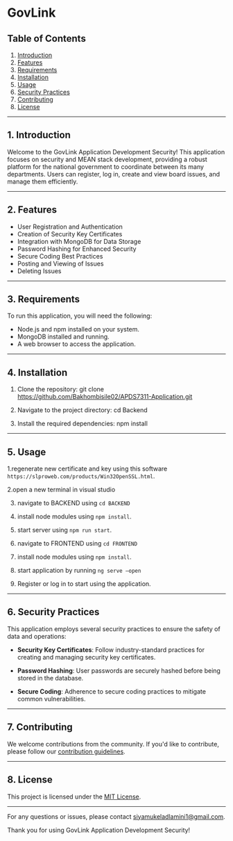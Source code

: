 # GovLink

## Table of Contents
1. [Introduction](#introduction)
2. [Features](#features)
3. [Requirements](#requirements)
4. [Installation](#installation)
5. [Usage](#usage)
6. [Security Practices](#security-practices)
7. [Contributing](#contributing)
8. [License](#license)

---

## 1. Introduction <a name="introduction"></a>

Welcome to the GovLink Application Development Security! This application focuses on security and MEAN stack development, providing a robust platform for the national government to coordinate between its many departments. Users can register, log in, create and view board issues, and manage them efficiently.

---

## 2. Features <a name="features"></a>

- User Registration and Authentication
- Creation of Security Key Certificates
- Integration with MongoDB for Data Storage
- Password Hashing for Enhanced Security
- Secure Coding Best Practices
- Posting and Viewing of Issues
- Deleting Issues

---

## 3. Requirements <a name="requirements"></a>

To run this application, you will need the following:

- Node.js and npm installed on your system.
- MongoDB installed and running.
- A web browser to access the application.

---

## 4. Installation <a name="installation"></a>

1. Clone the repository:
git clone https://github.com/Bakhombisile02/APDS7311-Application.git

2. Navigate to the project directory:
cd Backend

3. Install the required dependencies:
npm install


---

## 5. Usage <a name="usage"></a>

1.regenerate new certificate and key using this software `https://slproweb.com/products/Win32OpenSSL.html`.

2.open a new terminal in visual studio

3. navigate to BACKEND using `cd BACKEND`
   
4. install node modules using `npm install`.

5. start server using `npm run start`.

6. navigate to FRONTEND using `cd FRONTEND`

7. install node modules using `npm install`.
    
8. start application by running `ng serve –open`

9. Register or log in to start using the application.

---

## 6. Security Practices <a name="security-practices"></a>

This application employs several security practices to ensure the safety of data and operations:

- **Security Key Certificates**: Follow industry-standard practices for creating and managing security key certificates.

- **Password Hashing**: User passwords are securely hashed before being stored in the database.

- **Secure Coding**: Adherence to secure coding practices to mitigate common vulnerabilities.

---

## 7. Contributing <a name="contributing"></a>

We welcome contributions from the community. If you'd like to contribute, please follow our [contribution guidelines](CONTRIBUTING.md).

---

## 8. License <a name="license"></a>

This project is licensed under the [MIT License](LICENSE).

---

For any questions or issues, please contact [siyamukeladlamini1@gmail.com](mailto:siyamukeladlamini1@gmail.com).

Thank you for using GovLink Application Development Security!

